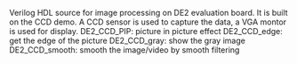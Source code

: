 Verilog HDL source for image processing on DE2 evaluation board. 
It is built on the CCD demo.
A CCD sensor is used to capture the data, a VGA montor is used for display. 
DE2_CCD_PIP: picture in picture effect
DE2_CCD_edge: get the edge of the picture 
DE2_CCD_gray: show the gray image 
DE2_CCD_smooth: smooth the image/video by smooth filtering
